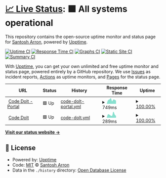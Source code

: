 # [📈 Live Status](https://codedolt.com): <!--live status--> **🟩 All systems operational**

This repository contains the open-source uptime monitor and status page for [Santosh Arron](www.epicprogrammer.org), powered by [Upptime](https://github.com/upptime/upptime).

[![Uptime CI](https://github.com/santosharron/professional-threejs-course/workflows/Uptime%20CI/badge.svg)](https://github.com/santosharron/professional-threejs-course/actions?query=workflow%3A%22Uptime+CI%22)
[![Response Time CI](https://github.com/santosharron/professional-threejs-course/workflows/Response%20Time%20CI/badge.svg)](https://github.com/santosharron/professional-threejs-course/actions?query=workflow%3A%22Response+Time+CI%22)
[![Graphs CI](https://github.com/santosharron/professional-threejs-course/workflows/Graphs%20CI/badge.svg)](https://github.com/santosharron/professional-threejs-course/actions?query=workflow%3A%22Graphs+CI%22)
[![Static Site CI](https://github.com/santosharron/professional-threejs-course/workflows/Static%20Site%20CI/badge.svg)](https://github.com/santosharron/professional-threejs-course/actions?query=workflow%3A%22Static+Site+CI%22)
[![Summary CI](https://github.com/santosharron/professional-threejs-course/workflows/Summary%20CI/badge.svg)](https://github.com/santosharron/professional-threejs-course/actions?query=workflow%3A%22Summary+CI%22)

With [Upptime](https://upptime.js.org), you can get your own unlimited and free uptime monitor and status page, powered entirely by a GitHub repository. We use [Issues](https://github.com/santosharron/professional-threejs-course/issues) as incident reports, [Actions](https://github.com/santosharron/professional-threejs-course/actions) as uptime monitors, and [Pages](https://codedolt.com) for the status page.

<!--start: status pages-->
<!-- This summary is generated by Upptime (https://github.com/upptime/upptime) -->
<!-- Do not edit this manually, your changes will be overwritten -->
<!-- prettier-ignore -->
| URL | Status | History | Response Time | Uptime |
| --- | ------ | ------- | ------------- | ------ |
| <img alt="" src="https://icons.duckduckgo.com/ip3/shop.codedolt.com.ico" height="13"> [Code Dolt - Portal](https://shop.codedolt.com/) | 🟩 Up | [code-dolt-portal.yml](https://github.com/santosharron/professional-threejs-course/commits/HEAD/history/code-dolt-portal.yml) | <details><summary><img alt="Response time graph" src="./graphs/code-dolt-portal/response-time-week.png" height="20"> 749ms</summary><br><a href="https://codedolt.com/history/code-dolt-portal"><img alt="Response time 751" src="https://img.shields.io/endpoint?url=https%3A%2F%2Fraw.githubusercontent.com%2Fsantosharron%2Fprofessional-threejs-course%2FHEAD%2Fapi%2Fcode-dolt-portal%2Fresponse-time.json"></a><br><a href="https://codedolt.com/history/code-dolt-portal"><img alt="24-hour response time 604" src="https://img.shields.io/endpoint?url=https%3A%2F%2Fraw.githubusercontent.com%2Fsantosharron%2Fprofessional-threejs-course%2FHEAD%2Fapi%2Fcode-dolt-portal%2Fresponse-time-day.json"></a><br><a href="https://codedolt.com/history/code-dolt-portal"><img alt="7-day response time 749" src="https://img.shields.io/endpoint?url=https%3A%2F%2Fraw.githubusercontent.com%2Fsantosharron%2Fprofessional-threejs-course%2FHEAD%2Fapi%2Fcode-dolt-portal%2Fresponse-time-week.json"></a><br><a href="https://codedolt.com/history/code-dolt-portal"><img alt="30-day response time 736" src="https://img.shields.io/endpoint?url=https%3A%2F%2Fraw.githubusercontent.com%2Fsantosharron%2Fprofessional-threejs-course%2FHEAD%2Fapi%2Fcode-dolt-portal%2Fresponse-time-month.json"></a><br><a href="https://codedolt.com/history/code-dolt-portal"><img alt="1-year response time 751" src="https://img.shields.io/endpoint?url=https%3A%2F%2Fraw.githubusercontent.com%2Fsantosharron%2Fprofessional-threejs-course%2FHEAD%2Fapi%2Fcode-dolt-portal%2Fresponse-time-year.json"></a></details> | <details><summary><a href="https://codedolt.com/history/code-dolt-portal">100.00%</a></summary><a href="https://codedolt.com/history/code-dolt-portal"><img alt="All-time uptime 99.90%" src="https://img.shields.io/endpoint?url=https%3A%2F%2Fraw.githubusercontent.com%2Fsantosharron%2Fprofessional-threejs-course%2FHEAD%2Fapi%2Fcode-dolt-portal%2Fuptime.json"></a><br><a href="https://codedolt.com/history/code-dolt-portal"><img alt="24-hour uptime 100.00%" src="https://img.shields.io/endpoint?url=https%3A%2F%2Fraw.githubusercontent.com%2Fsantosharron%2Fprofessional-threejs-course%2FHEAD%2Fapi%2Fcode-dolt-portal%2Fuptime-day.json"></a><br><a href="https://codedolt.com/history/code-dolt-portal"><img alt="7-day uptime 100.00%" src="https://img.shields.io/endpoint?url=https%3A%2F%2Fraw.githubusercontent.com%2Fsantosharron%2Fprofessional-threejs-course%2FHEAD%2Fapi%2Fcode-dolt-portal%2Fuptime-week.json"></a><br><a href="https://codedolt.com/history/code-dolt-portal"><img alt="30-day uptime 100.00%" src="https://img.shields.io/endpoint?url=https%3A%2F%2Fraw.githubusercontent.com%2Fsantosharron%2Fprofessional-threejs-course%2FHEAD%2Fapi%2Fcode-dolt-portal%2Fuptime-month.json"></a><br><a href="https://codedolt.com/history/code-dolt-portal"><img alt="1-year uptime 99.90%" src="https://img.shields.io/endpoint?url=https%3A%2F%2Fraw.githubusercontent.com%2Fsantosharron%2Fprofessional-threejs-course%2FHEAD%2Fapi%2Fcode-dolt-portal%2Fuptime-year.json"></a></details>
| <img alt="" src="https://icons.duckduckgo.com/ip3/codedolt.com.ico" height="13"> [Code Dolt](https://codedolt.com/) | 🟩 Up | [code-dolt.yml](https://github.com/santosharron/professional-threejs-course/commits/HEAD/history/code-dolt.yml) | <details><summary><img alt="Response time graph" src="./graphs/code-dolt/response-time-week.png" height="20"> 289ms</summary><br><a href="https://codedolt.com/history/code-dolt"><img alt="Response time 343" src="https://img.shields.io/endpoint?url=https%3A%2F%2Fraw.githubusercontent.com%2Fsantosharron%2Fprofessional-threejs-course%2FHEAD%2Fapi%2Fcode-dolt%2Fresponse-time.json"></a><br><a href="https://codedolt.com/history/code-dolt"><img alt="24-hour response time 163" src="https://img.shields.io/endpoint?url=https%3A%2F%2Fraw.githubusercontent.com%2Fsantosharron%2Fprofessional-threejs-course%2FHEAD%2Fapi%2Fcode-dolt%2Fresponse-time-day.json"></a><br><a href="https://codedolt.com/history/code-dolt"><img alt="7-day response time 289" src="https://img.shields.io/endpoint?url=https%3A%2F%2Fraw.githubusercontent.com%2Fsantosharron%2Fprofessional-threejs-course%2FHEAD%2Fapi%2Fcode-dolt%2Fresponse-time-week.json"></a><br><a href="https://codedolt.com/history/code-dolt"><img alt="30-day response time 282" src="https://img.shields.io/endpoint?url=https%3A%2F%2Fraw.githubusercontent.com%2Fsantosharron%2Fprofessional-threejs-course%2FHEAD%2Fapi%2Fcode-dolt%2Fresponse-time-month.json"></a><br><a href="https://codedolt.com/history/code-dolt"><img alt="1-year response time 343" src="https://img.shields.io/endpoint?url=https%3A%2F%2Fraw.githubusercontent.com%2Fsantosharron%2Fprofessional-threejs-course%2FHEAD%2Fapi%2Fcode-dolt%2Fresponse-time-year.json"></a></details> | <details><summary><a href="https://codedolt.com/history/code-dolt">100.00%</a></summary><a href="https://codedolt.com/history/code-dolt"><img alt="All-time uptime 98.50%" src="https://img.shields.io/endpoint?url=https%3A%2F%2Fraw.githubusercontent.com%2Fsantosharron%2Fprofessional-threejs-course%2FHEAD%2Fapi%2Fcode-dolt%2Fuptime.json"></a><br><a href="https://codedolt.com/history/code-dolt"><img alt="24-hour uptime 100.00%" src="https://img.shields.io/endpoint?url=https%3A%2F%2Fraw.githubusercontent.com%2Fsantosharron%2Fprofessional-threejs-course%2FHEAD%2Fapi%2Fcode-dolt%2Fuptime-day.json"></a><br><a href="https://codedolt.com/history/code-dolt"><img alt="7-day uptime 100.00%" src="https://img.shields.io/endpoint?url=https%3A%2F%2Fraw.githubusercontent.com%2Fsantosharron%2Fprofessional-threejs-course%2FHEAD%2Fapi%2Fcode-dolt%2Fuptime-week.json"></a><br><a href="https://codedolt.com/history/code-dolt"><img alt="30-day uptime 100.00%" src="https://img.shields.io/endpoint?url=https%3A%2F%2Fraw.githubusercontent.com%2Fsantosharron%2Fprofessional-threejs-course%2FHEAD%2Fapi%2Fcode-dolt%2Fuptime-month.json"></a><br><a href="https://codedolt.com/history/code-dolt"><img alt="1-year uptime 98.50%" src="https://img.shields.io/endpoint?url=https%3A%2F%2Fraw.githubusercontent.com%2Fsantosharron%2Fprofessional-threejs-course%2FHEAD%2Fapi%2Fcode-dolt%2Fuptime-year.json"></a></details>

<!--end: status pages-->

[**Visit our status website →**](https://codedolt.com)

## 📄 License

- Powered by: [Upptime](https://github.com/upptime/upptime)
- Code: [MIT](./LICENSE) © [Santosh Arron](www.epicprogrammer.org)
- Data in the `./history` directory: [Open Database License](https://opendatacommons.org/licenses/odbl/1-0/)
